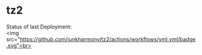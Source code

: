 # tz2
Status of last Deployment:<br>
<img src="https://github.com/junkharmony/tz2/actions/workflows/yml.yml/badge.svg"<br>
